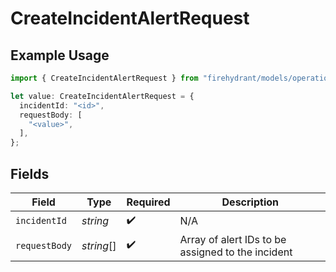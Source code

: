 # CreateIncidentAlertRequest

## Example Usage

```typescript
import { CreateIncidentAlertRequest } from "firehydrant/models/operations";

let value: CreateIncidentAlertRequest = {
  incidentId: "<id>",
  requestBody: [
    "<value>",
  ],
};
```

## Fields

| Field                                             | Type                                              | Required                                          | Description                                       |
| ------------------------------------------------- | ------------------------------------------------- | ------------------------------------------------- | ------------------------------------------------- |
| `incidentId`                                      | *string*                                          | :heavy_check_mark:                                | N/A                                               |
| `requestBody`                                     | *string*[]                                        | :heavy_check_mark:                                | Array of alert IDs to be assigned to the incident |